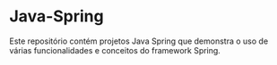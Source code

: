 # Java-Spring
Este repositório contém projetos Java Spring que demonstra o uso de várias funcionalidades e conceitos do framework Spring.
